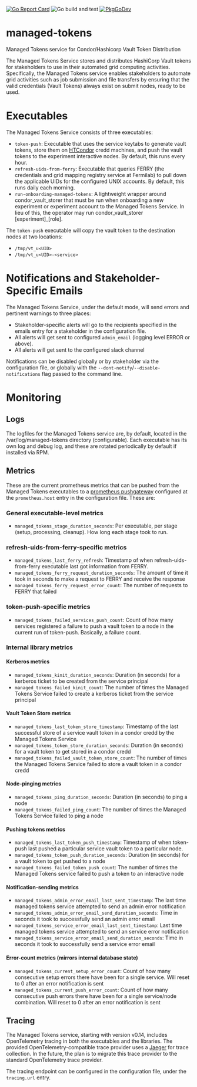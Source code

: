 [![Go Report Card](https://goreportcard.com/badge/github.com/fermitools/managed-tokens)](https://goreportcard.com/report/github.com/fermitools/managed-tokens)
![Go build and test](https://github.com/fermitools/managed-tokens/actions/workflows/go_test.yml/badge.svg)
[![PkgGoDev](https://pkg.go.dev/badge/github.com/fermitools/managed-tokens)](https://pkg.go.dev/github.com/fermitools/managed-tokens)


# managed-tokens
Managed Tokens service for Condor/Hashicorp Vault Token Distribution

The Managed Tokens Service stores and distributes HashiCorp Vault tokens for stakeholders to use in their automated grid computing activities. Specifically, the Managed Tokens service enables stakeholders to automate grid activities such as job submission and file transfers by ensuring that the valid credentials (Vault Tokens) always exist on submit nodes, ready to be used.

# Executables
The Managed Tokens Service consists of three executables:

* `token-push`: Executable that uses the service keytabs to generate vault tokens, store them on [HTCondor](https://htcondor.org/) credd machines, and push the vault tokens to the experiment interactive nodes. By default, this runs every hour.
* `refresh-uids-from-ferry`: Executable that queries FERRY (the credentials and grid mapping registry service at Fermilab) to pull down the applicable UIDs for the configured UNIX accounts. By default, this runs daily each morning.
* `run-onboarding-managed-tokens`: A lightweight wrapper around condor_vault_storer that must be run when onboarding a new experiment or experiment account to the Managed Tokens Service. In lieu of this, the operator may run condor_vault_storer [experiment]_[role].

The `token-push` executable will copy the vault token to the destination nodes at two locations:

* `/tmp/vt_u<UID>`
* `/tmp/vt_u<UID>-<service>`

# Notifications and Stakeholder-Specific Emails

The Managed Tokens Service, under the default mode, will send errors and pertinent warnings to three places:

* Stakeholder-specific alerts will go to the recipients specified in the emails entry for a stakeholder in the configuration file.
* All alerts will get sent to configured `admin_email` (logging level ERROR or above).
* All alerts will get sent to the configured slack channel

Notifications can be disabled globally or by stakeholder via the configuration file, or globally with the `--dont-notify`/`--disable-notifications` flag
passed to the command line.

# Monitoring

## Logs

The logfiles for the Managed Tokens service are, by default, located in the /var/log/managed-tokens directory (configurable). Each executable has its own log and debug log, and these are rotated periodically by default if installed via RPM.

## Metrics

These are the current prometheus metrics that can be pushed from the Managed Tokens executables to a [prometheus pushgateway](https://prometheus.io/docs/practices/pushing/) configured at the `prometheus.host` entry in the configuration file. These are:

### General executable-level metrics
* `managed_tokens_stage_duration_seconds`:  Per executable, per stage (setup, processing, cleanup).  How long each stage took to run.

### refresh-uids-from-ferry-specific metrics

* `managed_tokens_last_ferry_refresh`: Timestamp of when refresh-uids-from-ferry executable last got information from FERRY.
* `managed_tokens_ferry_request_duration_seconds`: The amount of time it took in seconds to make a request to FERRY and receive the response
* `managed_tokens_ferry_request_error_count`: The number of requests to FERRY that failed

### token-push-specific metrics

* `managed_tokens_failed_services_push_count`:  Count of how many services registered a failure to push a vault token to a node in the current run of token-push.  Basically, a failure count.

### Internal library metrics

#### Kerberos metrics
* `managed_tokens_kinit_duration_seconds`: Duration (in seconds) for a kerberos ticket to be created from the service principal
* `managed_tokens_failed_kinit_count`: The number of times the Managed Tokens Service failed to create a kerberos ticket from the service principal

#### Vault Token Store metrics
* `managed_tokens_last_token_store_timestamp`: Timestamp of the last successful store of a service vault token in a condor credd by the Managed Tokens Service
* `managed_tokens_token_store_duration_seconds`: Duration (in seconds) for a vault token to get stored in a condor credd
* `managed_tokens_failed_vault_token_store_count`: The number of times the Managed Tokens Service failed to store a vault token in a condor credd

#### Node-pinging metrics
* `managed_tokens_ping_duration_seconds`: Duration (in seconds) to ping a node
* `managed_tokens_failed_ping_count`: The number of times the Managed Tokens Service failed to ping a node

#### Pushing tokens metrics
* `managed_tokens_last_token_push_timestamp`: Timestamp of when token-push last pushed a particular service vault token to a particular node.
* `managed_tokens_token_push_duration_seconds`: Duration (in seconds) for a vault token to get pushed to a node
* `managed_tokens_failed_token_push_count`: The number of times the Managed Tokens service failed to push a token to an interactive node


#### Notification-sending metrics
* `managed_tokens_admin_error_email_last_sent_timestamp`:  The last time managed tokens service attempted to send an admin error notification
* `managed_tokens_admin_error_email_send_duration_seconds`: Time in seconds it took to successfully send an admin error email
* `managed_tokens_service_error_email_last_sent_timestamp`: Last time managed tokens service attempted to send an service error notification
* `managed_tokens_service_error_email_send_duration_seconds`: Time in seconds it took to successfully send a service error email


#### Error-count metrics (mirrors internal database state)
* `managed_tokens_current_setup_error_count`: Count of how many consecutive setup errors there have been for a single service.  Will reset to 0 after an error notification is sent
* `managed_tokens_current_push_error_count`: Count of how many consecutive push errors there have been for a single service/node combination.  Will reset to 0 after an error notification is sent

## Tracing
The Managed Tokens service, starting with version v0.14, includes OpenTelemetry tracing in both the executables and the libraries.  The provided OpenTelemetry-compatible trace provider uses a [Jaeger](https://www.jaegertracing.io/)  for trace collection.  In the future, the plan is to migrate this
trace provider to the standard OpenTelemetry trace provider.

The tracing endpoint can be configured in the configuration file, under the `tracing.url` entry.
